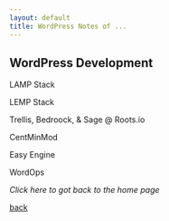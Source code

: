 ```yaml
---
layout: default
title: WordPress Notes of ...
---
```


## WordPress Development

LAMP Stack

LEMP Stack

Trellis, Bedroock, & Sage @ Roots.io

CentMinMod

Easy Engine

WordOps


_Click here to got back to the home page_

[back](./)
